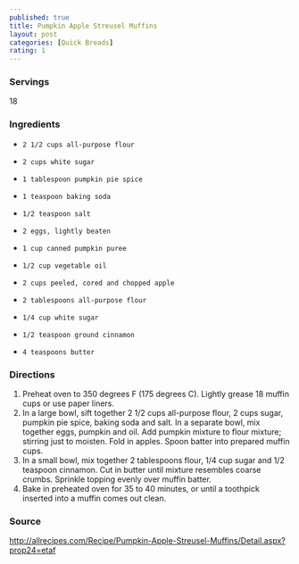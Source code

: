 ```yaml
---
published: true
title: Pumpkin Apple Streusel Muffins 
layout: post
categories: [Quick Breads]
rating: 1
---
```

### Servings
18

### Ingredients
-     2 1/2 cups all-purpose flour
-     2 cups white sugar
-     1 tablespoon pumpkin pie spice
-     1 teaspoon baking soda
-     1/2 teaspoon salt
-     2 eggs, lightly beaten
-     1 cup canned pumpkin puree
-     1/2 cup vegetable oil
-     2 cups peeled, cored and chopped apple
     
-     2 tablespoons all-purpose flour
-     1/4 cup white sugar
-     1/2 teaspoon ground cinnamon
-     4 teaspoons butter


### Directions
1. Preheat oven to 350 degrees F (175 degrees C). Lightly grease 18 muffin cups or use paper liners.
2. In a large bowl, sift together 2 1/2 cups all-purpose flour, 2 cups sugar, pumpkin pie spice, baking soda and salt. In a separate bowl, mix together eggs, pumpkin and oil. Add pumpkin mixture to flour mixture; stirring just to moisten. Fold in apples. Spoon batter into prepared muffin cups.
3. In a small bowl, mix together 2 tablespoons flour, 1/4 cup sugar and 1/2 teaspoon cinnamon. Cut in butter until mixture resembles coarse crumbs. Sprinkle topping evenly over muffin batter.
4. Bake in preheated oven for 35 to 40 minutes, or until a toothpick inserted into a muffin comes out clean.

### Source
<a href="http://allrecipes.com/Recipe/Pumpkin-Apple-Streusel-Muffins/Detail.aspx?prop24=etaf" target="new">http://allrecipes.com/Recipe/Pumpkin-Apple-Streusel-Muffins/Detail.aspx?prop24=etaf</a>
